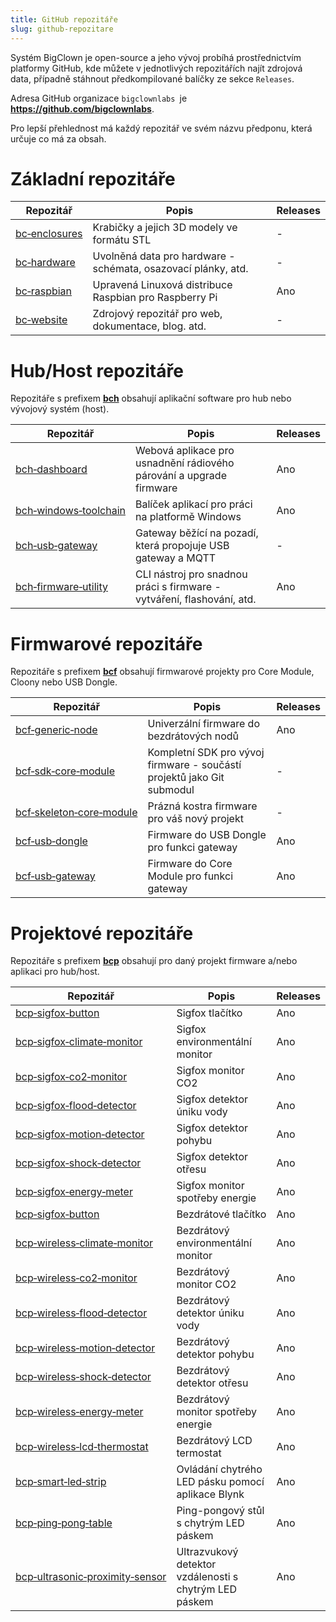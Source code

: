 ```yaml
---
title: GitHub repozitáře
slug: github-repozitare
---
```


Systém BigClown je open-source a jeho vývoj probíhá prostřednictvím platformy GitHub, kde můžete v jednotlivých repozitářích najít zdrojová data, případně stáhnout předkompilované balíčky ze sekce `Releases`.

Adresa GitHub organizace `bigclownlabs `je **https://github.com/bigclownlabs**.

Pro lepší přehlednost má každý repozitář ve svém názvu předponu, která určuje co má za obsah.

# Základní repozitáře

| Repozitář                                                            | Popis                                                         | Releases |
|----------------------------------------------------------------------|---------------------------------------------------------------|----------|
| [bc&#8209;enclosures](https://github.com/bigclownlabs/bc-enclosures) | Krabičky a jejich 3D modely ve formátu STL                    | -        |
| [bc&#8209;hardware](https://github.com/bigclownlabs/bc-hardware)     | Uvolněná data pro hardware - schémata, osazovací plánky, atd. | -        |
| [bc&#8209;raspbian](https://github.com/bigclownlabs/bc-raspbian)     | Upravená Linuxová distribuce Raspbian pro Raspberry Pi        | Ano      |
| [bc&#8209;website](https://github.com/bigclownlabs/bc-website)       | Zdrojový repozitář pro web, dokumentace, blog. atd.           | -        |

# Hub/Host repozitáře

Repozitáře s prefixem **[bch](https://github.com/bigclownlabs?q=bch)** obsahují aplikační software pro hub nebo vývojový systém (host).

| Repozitář                                                                                  | Popis                                                                  | Releases |
|--------------------------------------------------------------------------------------------|------------------------------------------------------------------------|----------|
| [bch&#8209;dashboard](https://github.com/bigclownlabs/bch-dashboard)                       | Webová aplikace pro usnadnění rádiového párování a upgrade firmware    | Ano      |
| [bch&#8209;windows&#8209;toolchain](https://github.com/bigclownlabs/bch-windows-toolchain) | Balíček aplikací pro práci na platformě Windows                        | Ano      |
| [bch&#8209;usb&#8209;gateway](https://github.com/bigclownlabs/bch-usb-gateway)             | Gateway běžící na pozadí, která propojuje USB gateway a MQTT           | -        |
| [bch&#8209;firmware&#8209;utility](https://github.com/bigclownlabs/bch-firmware-utility)   | CLI nástroj pro snadnou práci s firmware - vytváření, flashování, atd. | Ano      |

# Firmwarové repozitáře

Repozitáře s prefixem **[bcf](https://github.com/bigclownlabs?q=bcf)** obsahují firmwarové projekty pro Core Module, Cloony nebo USB Dongle.

| Repozitář                                                                                              | Popis                                                                  | Releases |
|--------------------------------------------------------------------------------------------------------|------------------------------------------------------------------------|----------|
| [bcf&#8209;generic&#8209;node](https://github.com/bigclownlabs/bcf-generic-node)                       | Univerzální firmware do bezdrátových nodů                              | Ano      |
| [bcf&#8209;sdk&#8209;core&#8209;module](https://github.com/bigclownlabs/bcf-sdk-core-module)           | Kompletní SDK pro vývoj firmware - součástí projektů jako Git submodul | -        |
| [bcf&#8209;skeleton&#8209;core&#8209;module](https://github.com/bigclownlabs/bcf-skeleton-core-module) | Prázná kostra firmware pro váš nový projekt                            | -        |
| [bcf&#8209;usb&#8209;dongle](https://github.com/bigclownlabs/bcf-usb-dongle)                           | Firmware do USB Dongle pro funkci gateway                              | Ano      |
| [bcf&#8209;usb&#8209;gateway](https://github.com/bigclownlabs/bcf-usb-gateway)                         | Firmware do Core Module pro funkci gateway                             | Ano      |

# Projektové repozitáře

Repozitáře s prefixem **[bcp](https://github.com/bigclownlabs?q=bcp)** obsahují pro daný projekt firmware a/nebo aplikaci pro hub/host.

| Repozitář                                                                                  | Popis                                                      | Releases |
|--------------------------------------------------------------------------------------------|------------------------------------------------------------|----------|
| [bcp&#8209;sigfox&#8209;button](TODO)                                                      | Sigfox tlačítko                                            | Ano      |
| [bcp&#8209;sigfox&#8209;climate&#8209;monitor](TODO)                                       | Sigfox environmentální monitor                             | Ano      |
| [bcp&#8209;sigfox&#8209;co2&#8209;monitor](TODO)                                           | Sigfox monitor CO2                                         | Ano      |
| [bcp&#8209;sigfox&#8209;flood&#8209;detector](TODO)                                        | Sigfox detektor úniku vody                                 | Ano      |
| [bcp&#8209;sigfox&#8209;motion&#8209;detector](TODO)                                       | Sigfox detektor pohybu                                     | Ano      |
| [bcp&#8209;sigfox&#8209;shock&#8209;detector](TODO)                                        | Sigfox detektor otřesu                                     | Ano      |
| [bcp&#8209;sigfox&#8209;energy&#8209;meter](TODO)                                          | Sigfox monitor spotřeby energie                            | Ano      |
| [bcp&#8209;sigfox&#8209;button](TODO)                                                      | Bezdrátové tlačítko                                        | Ano      |
| [bcp&#8209;wireless&#8209;climate&#8209;monitor](TODO)                                     | Bezdrátový environmentální monitor                         | Ano      |
| [bcp&#8209;wireless&#8209;co2&#8209;monitor](TODO)                                         | Bezdrátový monitor CO2                                     | Ano      |
| [bcp&#8209;wireless&#8209;flood&#8209;detector](TODO)                                      | Bezdrátový detektor úniku vody                             | Ano      |
| [bcp&#8209;wireless&#8209;motion&#8209;detector](TODO)                                     | Bezdrátový detektor pohybu                                 | Ano      |
| [bcp&#8209;wireless&#8209;shock&#8209;detector](TODO)                                      | Bezdrátový detektor otřesu                                 | Ano      |
| [bcp&#8209;wireless&#8209;energy&#8209;meter](TODO)                                        | Bezdrátový monitor spotřeby energie                        | Ano      |
| [bcp&#8209;wireless&#8209;lcd&#8209;thermostat](TODO)                                      | Bezdrátový LCD termostat                                   | Ano      |
| [bcp&#8209;smart&#8209;led&#8209;strip](TODO)                                              | Ovládání chytrého LED pásku pomocí aplikace Blynk          | Ano      |
| [bcp&#8209;ping&#8209;pong&#8209;table](TODO)                                              | Ping-pongový stůl s chytrým LED páskem                     | Ano      |
| [bcp&#8209;ultrasonic&#8209;proximity&#8209;sensor](TODO)                                  | Ultrazvukový detektor vzdálenosti s chytrým LED páskem     | Ano      |

